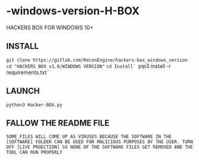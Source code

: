 # -windows-version-H-BOX
HACKERS BOX FOR WINDOWS 10+

## INSTALL
``git clone https://gitlab.com/ReconEngine/hackers-box_windows_version``
``cd "HACKERS BOX v1.0/WINDOWS VERSION"``
``cd Install`
``pip3 install -r requirements.txt``

## LAUNCH
``python3 Hacker-BOX.py``

## FALLOW THE README FILE

``SOME FILES WILL COME UP AS VIRUSES BECAUSE THE SOFTWARE IN THE [SOFTWARE] FOLDER CAN BE USED FOR MALICIOUS PURPOSES BY THE USER. TURN OFF [LIVE PROECTION] SO NONE OF THE SOFTWARE FILES GET REMOVED AND THE TOOL CAN RUN PROPERLY``
